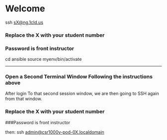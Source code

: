 #  Welcome 

ssh sX@ng.1cld.us

### Replace the X with your student number
### Password is front instructor

cd ansible
source myenv/bin/activate


-----------------------------
### Open a Second Terminal Window Following the instructions above

After login To that second session window, we are then going to SSH again from that window. 

### Replace the X with your student number

###Password is front instructor

then:
ssh admin@csr1000v-pod-0X.localdomain
 
